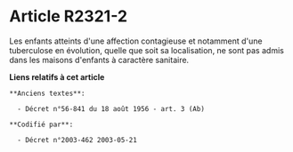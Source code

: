 # Article R2321-2

Les enfants atteints d'une affection contagieuse et notamment d'une tuberculose en évolution, quelle que soit sa
localisation, ne sont pas admis dans les maisons d'enfants à caractère sanitaire.

**Liens relatifs à cet article**

	**Anciens textes**:

	  - Décret n°56-841 du 18 août 1956 - art. 3 (Ab)

	**Codifié par**:

	  - Décret n°2003-462 2003-05-21
